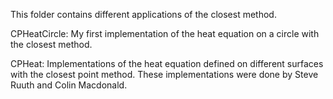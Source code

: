 This folder contains different applications of the closest method.

CPHeatCircle: My first implementation of the heat equation on a circle with the closest method.

CPHeat: Implementations of the heat equation defined on different surfaces with the closest point  method. These implementations were done by Steve Ruuth and Colin Macdonald.
